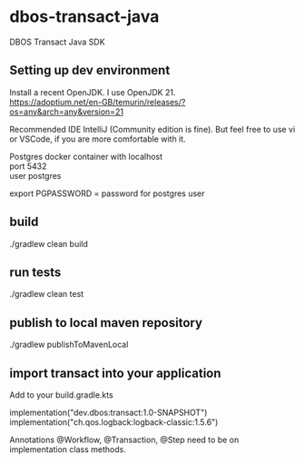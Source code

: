# dbos-transact-java
DBOS Transact Java SDK

## Setting up dev environment

Install a recent OpenJDK. I use OpenJDK 21.    
https://adoptium.net/en-GB/temurin/releases/?os=any&arch=any&version=21

Recommended IDE IntelliJ (Community edition is fine).
But feel free to use vi or VSCode, if you are more comfortable with it.

Postgres docker container with
localhost   
port 5432   
user postgres

export PGPASSWORD = password for postgres user

## build

./gradlew clean build

## run tests

./gradlew clean test

## publish to local maven repository

./gradlew publishToMavenLocal

## import transact into your application

Add to your build.gradle.kts

implementation("dev.dbos:transact:1.0-SNAPSHOT")      
implementation("ch.qos.logback:logback-classic:1.5.6")

Annotations @Workflow, @Transaction, @Step need to be on implementation class methods. 
